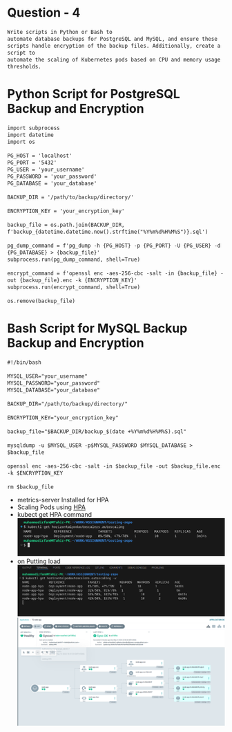 # Question - 4

```
Write scripts in Python or Bash to
automate database backups for PostgreSQL and MySQL, and ensure these
scripts handle encryption of the backup files. Additionally, create a script to
automate the scaling of Kubernetes pods based on CPU and memory usage
thresholds.
```

# Python Script for PostgreSQL Backup and Encryption

```
import subprocess
import datetime
import os

PG_HOST = 'localhost'
PG_PORT = '5432'
PG_USER = 'your_username'
PG_PASSWORD = 'your_password'
PG_DATABASE = 'your_database'

BACKUP_DIR = '/path/to/backup/directory/'

ENCRYPTION_KEY = 'your_encryption_key'

backup_file = os.path.join(BACKUP_DIR, f'backup_{datetime.datetime.now().strftime("%Y%m%d%H%M%S")}.sql')

pg_dump_command = f'pg_dump -h {PG_HOST} -p {PG_PORT} -U {PG_USER} -d {PG_DATABASE} > {backup_file}'
subprocess.run(pg_dump_command, shell=True)

encrypt_command = f'openssl enc -aes-256-cbc -salt -in {backup_file} -out {backup_file}.enc -k {ENCRYPTION_KEY}'
subprocess.run(encrypt_command, shell=True)

os.remove(backup_file)
```

# Bash Script for MySQL Backup Backup and Encryption

```
#!/bin/bash

MYSQL_USER="your_username"
MYSQL_PASSWORD="your_password"
MYSQL_DATABASE="your_database"

BACKUP_DIR="/path/to/backup/directory/"

ENCRYPTION_KEY="your_encryption_key"

backup_file="$BACKUP_DIR/backup_$(date +%Y%m%d%H%M%S).sql"

mysqldump -u $MYSQL_USER -p$MYSQL_PASSWORD $MYSQL_DATABASE > $backup_file

openssl enc -aes-256-cbc -salt -in $backup_file -out $backup_file.enc -k $ENCRYPTION_KEY

rm $backup_file
```

- metrics-server Installed for HPA
- Scaling Pods using [HPA](https://github.com/Muhammad-Irfan324/testing-repo/blob/kube-manifest/hpa.yaml)
- kubect get HPA command
![HPA](https://github.com/Muhammad-Irfan324/testing-repo/blob/main/Question-4/Selection_371.png)
- on Putting load
![Load1](https://github.com/Muhammad-Irfan324/testing-repo/blob/main/Question-4/Selection_372.png)
![Load2](https://github.com/Muhammad-Irfan324/testing-repo/blob/main/Question-4/Selection_373.png)  
